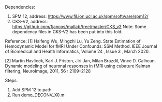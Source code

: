 
Dependencies:
1. SPM 12, address: https://www.fil.ion.ucl.ac.uk/spm/software/spm12/
2. CKS-V2, address: https://github.com/fjanoos/matlab/tree/master/CKS_v2
Note: Some dependency files in CKS-V2 has been put into this fold. 

Reference:
[1] Haifeng Wu, Mingzhi Lu, Yu Zeng. State Estimation of Hemodynamic Model for fMRI Under Confounds: SSM Method. IEEE Journal of Biomedical and Health Informatics, Volume 24 , Issue 3 , March 2020.

[2] Martin Havlicek, Karl J. Friston, Jiri Jan, Milan Brazdil, Vince D. Calhoun. Dynamic modeling of neuronal responses in fMRI using cubature Kalman filtering, NeuroImage, 2011, 56 : 2109–2128


Steps:
1. Add SPM 12 to path
2. Run demo_DECONV_X0.m
